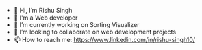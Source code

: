 - 👋 Hi, I’m Rishu Singh
- 👀 I'm a Web developer
- 🌱 I’m currently working on Sorting Visualizer
- 💞️ I’m looking to collaborate on web development projects
- 📫 How to reach me: https://www.linkedin.com/in/rishu-singh10/
